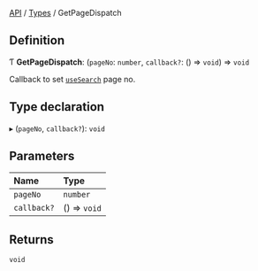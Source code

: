 [API](../index.md) / [Types](index.md) / GetPageDispatch

## Definition

Ƭ **GetPageDispatch**: (`pageNo`: `number`, `callback?`: () => `void`) => `void`

Callback to set [`useSearch`](../Sp/useSearch.md) page no.

## Type declaration

▸ (`pageNo`, `callback?`): `void`

## Parameters

| Name | Type |
| :------ | :------ |
| `pageNo` | `number` |
| `callback?` | () => `void` |

## Returns

`void`
